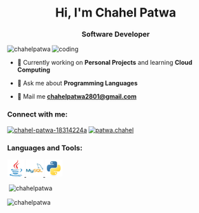 <h1 align="center">Hi, I'm Chahel Patwa</h1>
<h3 align="center">Software Developer</h3>
<img align="right" alt="coding" width="400" src="https://ik.imagekit.io/dresma/Dresma_Library/manager-openings_NW3bXTTFP.gif">
<p align="left"> <img src="https://komarev.com/ghpvc/?username=chahelpatwa&label=Profile%20views&color=0e75b6&style=flat" alt="chahelpatwa" /> </p>

- 📑 Currently working on **Personal Projects** and learning **Cloud Computing**

- 💬 Ask me about **Programming Languages**

- 📧 Mail me **chahelpatwa2801@gmail.com**

<h3 align="left">Connect with me:</h3>
<p align="left">
<a href="https://linkedin.com/in/chahel-patwa-18314224a" target="blank"><img align="center" src="https://raw.githubusercontent.com/rahuldkjain/github-profile-readme-generator/master/src/images/icons/Social/linked-in-alt.svg" alt="chahel-patwa-18314224a" height="30" width="40" /></a>
<a href="https://instagram.com/patwa.chahel" target="blank"><img align="center" src="https://raw.githubusercontent.com/rahuldkjain/github-profile-readme-generator/master/src/images/icons/Social/instagram.svg" alt="patwa.chahel" height="30" width="40" /></a>
</p>

<h3 align="left">Languages and Tools:</h3>
<p align="left"> <a href="https://www.java.com" target="_blank" rel="noreferrer"> <img src="https://raw.githubusercontent.com/devicons/devicon/master/icons/java/java-original.svg" alt="java" width="40" height="40"/> </a> <a href="https://www.mysql.com/" target="_blank" rel="noreferrer"> <img src="https://raw.githubusercontent.com/devicons/devicon/master/icons/mysql/mysql-original-wordmark.svg" alt="mysql" width="40" height="40"/> </a> <a href="https://www.python.org" target="_blank" rel="noreferrer"> <img src="https://raw.githubusercontent.com/devicons/devicon/master/icons/python/python-original.svg" alt="python" width="40" height="40"/> </a> 

<p>&nbsp;<img align="center" src="https://github-readme-stats.vercel.app/api?username=chahelpatwa&show_icons=true&locale=en" alt="chahelpatwa" /></p>

<p><img align="center" src="https://github-readme-streak-stats.herokuapp.com/?user=chahelpatwa&" alt="chahelpatwa" /></p>
